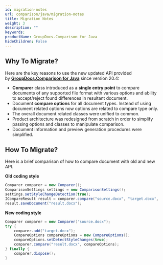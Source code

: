 ```yaml
---
id: migration-notes
url: comparison/java/migration-notes
title: Migration Notes
weight: 3
description: ""
keywords: 
productName: GroupDocs.Comparison for Java
hideChildren: False
---
```

## Why To Migrate?

Here are the key reasons to use the new updated API provided by **[GroupDocs.Comparison for Java](https://products.groupdocs.com/comparison/java)** since version 20.4:

*   **Comparer** class introduced as a **single entry point** to compare documents of any supported file format with various options and ability to accept/reject found differences in resultant document.  
*   Document **compare options** for all document types. Instead of using document related options now options are related to compare type only.
*   The overall document related classes were unified to common.     
*   Product architecture was redesigned from scratch in order to simplify passing options and classes to manipulate comparison.    
*   Document information and preview generation procedures were simplified.  
    

## How To Migrate? 

Here is a brief comparison of how to compare document with old and new API.  

**Old coding style**

```java
Comparer comparer = new Comparer();
ComparisonSettings settings = new ComparisonSettings();
settings.setStyleChangeDetection(true);
ICompareResult result = comparer.compare("source.docx", "target.docx", settings);
result.saveDocument("result.docx");
```

**New coding style**

```java
Comparer comparer = new Comparer("source.docx");
try {
    comparer.add("target.docx");
    CompareOptions compareOptions = new CompareOptions();
    compareOptions.setDetectStyleChanges(true);
    comparer.compare("result.docx", compareOptions);
} finally {
    comparer.dispose();
}
```

